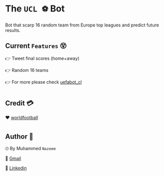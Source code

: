 # The `UCL ⚽️` Bot

Bot that scarp 16 random team from Europe top leagues and predict future results.

## Current `Features` 😵

👉 Tweet final scores (home+away)

👉 Random 16 teams

👉 For more please check [uefabot_cl](https://twitter.com/uefabot_cl)

#

## Credit 💳

❤️ [worldfootball](https://www.worldfootball.net)

#
## Author 👦

🙄 By Muhammed `Nazeem`

📧 [Gmail](mailto:nazeemnob17@gmail.com)

👔 [Linkedin](https://www.linkedin.com/in/muhammad-nazeem-5ab092180/)

